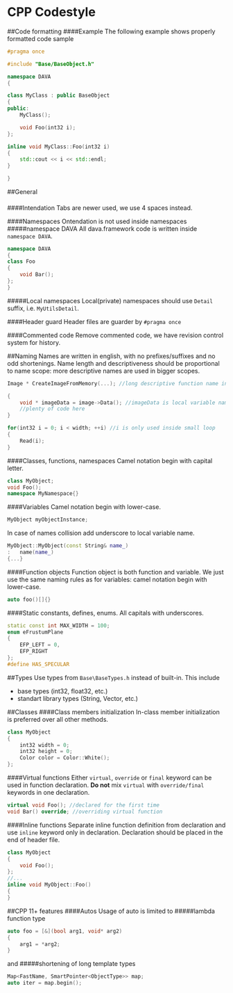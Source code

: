 CPP Codestyle
========

##Code formatting
####Example
The following example shows properly formatted code sample

```cpp
#pragma once

#include "Base/BaseObject.h"

namespace DAVA
{

class MyClass : public BaseObject
{
public:
    MyClass();

    void Foo(int32 i);
};

inline void MyClass::Foo(int32 i)
{
    std::cout << i << std::endl;
}

}
```

##General

####


####Intendation
Tabs are newer used, we use 4 spaces instead.

####Namespaces
Ontendation is not used inside namespaces
#####namespace DAVA
All dava.framework code is written inside `namespace DAVA`.

```cpp
namespace DAVA
{
class Foo
{
    void Bar();
};
}
```


#####Local namespaces
Local(private) namespaces should use `Detail` suffix, i.e. `MyUtilsDetail`.

####Header guard
Header files are guarder by `#pragma once`

####Commented code
Remove commented code, we have revision control system for history. 

##Naming
Names are written in english, with no prefixes/suffixes and no odd shortenings. Name length and descriptiveness should be proportional to name scope: more descriptive names are used in bigger scopes.

```cpp
Image * CreateImageFromMemory(...); //long descriptive function name in public interface
```

```cpp
{
    void * imageData = image->Data(); //imageData is local variable name
    //plenty of code here
}
```

```cpp
for(int32 i = 0; i < width; ++i) //i is only used inside small loop
{
    Read(i);
}
```

####Classes, functions, namespaces
Camel notation begin with capital letter.

```cpp
class MyObject;
void Foo();
namespace MyNamespace{}
```

####Variables
Camel notation begin with lower-case.

```cpp
MyObject myObjectInstance;
```
In case of names collision add underscore to local variable name.

```cpp
MyObject::MyObject(const String& name_)
:   name(name_)
{...}
```

####Function objects
Function object is both function and variable. We just use the same naming rules as for variables: camel notation begin with lower-case.

```cpp
auto foo()[]{}
```

####Static constants, defines, enums.
All capitals with underscores.

```cpp
static const int MAX_WIDTH = 100;
enum eFrustumPlane 
{
    EFP_LEFT = 0,
    EFP_RIGHT
};
#define HAS_SPECULAR
```

##Types
Use types from `Base\BaseTypes.h` instead of built-in.
This include

* base types (int32, float32, etc.)
* standart library types (String, Vector, etc.)

##Classes
####Class members initialization
In-class member initialization is preferred over all other methods.

```cpp
class MyObject
{
    int32 width = 0;
    int32 height = 0;
    Color color = Color::White();
};
```

####Virtual functions
Either `virtual`, `override` or `final` keyword can be used in function declaration. **Do not** mix `virtual` with `override/final` keywords in one declaration.

```cpp
virtual void Foo(); //declared for the first time
void Bar() override; //overriding virtual function
```

####Inline functions
Separate inline function definition from declaration and use `inline` keyword only in declaration. Declaration should be placed in the end of header file.

```cpp
class MyObject
{
    void Foo();
};
//...
inline void MyObject::Foo()
{
}
```
##CPP 11+ features
####Autos
Usage of auto is limited to
#####lambda function type

```cpp
auto foo = [&](bool arg1, void* arg2)
{
    arg1 = *arg2;
}
```
and
#####shortening of long template types

```cpp
Map<FastName, SmartPointer<ObjectType>> map;
auto iter = map.begin();
```
